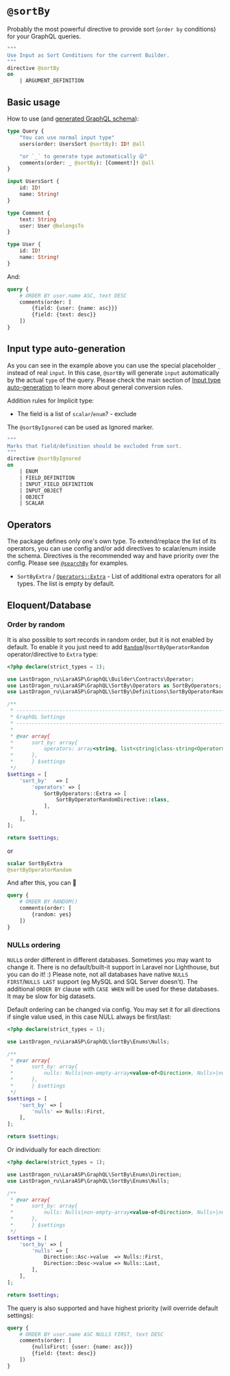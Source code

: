 # `@sortBy`

Probably the most powerful directive to provide sort (`order by` conditions) for your GraphQL queries.

[include:exec]: <../../../../dev/artisan dev:directive @sortBy>
[//]: # (start: 43598e15e6936de056c8a256e3edb09c54520b27272d7b94115993712e8bec0b)
[//]: # (warning: Generated automatically. Do not edit.)

```graphql
"""
Use Input as Sort Conditions for the current Builder.
"""
directive @sortBy
on
    | ARGUMENT_DEFINITION
```

[//]: # (end: 43598e15e6936de056c8a256e3edb09c54520b27272d7b94115993712e8bec0b)

## Basic usage

How to use (and [generated GraphQL schema](../../src/SortBy/Directives/DirectiveTest/Example.expected.graphql)):

[include:example]: ../../src/SortBy/Directives/DirectiveTest/Example.schema.graphql
[//]: # (start: f4e6a88c853cd9b15aa5c3388c1b61148589eddbc18b410b0e846695c5765e4f)
[//]: # (warning: Generated automatically. Do not edit.)

```graphql
type Query {
    "You can use normal input type"
    users(order: UsersSort @sortBy): ID! @all

    "or `_` to generate type automatically 😛"
    comments(order: _ @sortBy): [Comment!]! @all
}

input UsersSort {
    id: ID!
    name: String!
}

type Comment {
    text: String
    user: User @belongsTo
}

type User {
    id: ID!
    name: String!
}
```

[//]: # (end: f4e6a88c853cd9b15aa5c3388c1b61148589eddbc18b410b0e846695c5765e4f)

And:

```graphql
query {
    # ORDER BY user.name ASC, text DESC
    comments(order: [
        {field: {user: {name: asc}}}
        {field: {text: desc}}
    ])
}
```

## Input type auto-generation

As you can see in the example above you can use the special placeholder `_` instead of real `input`. In this case, `@sortBy` will generate `input` automatically by the actual `type` of the query. Please check the main section of [Input type auto-generation](../../README.md#input-type-auto-generation) to learn more about general conversion rules.

Addition rules for Implicit type:

* The field is a list of `scalar`/`enum`? - exclude

The `@sortByIgnored` can be used as Ignored marker.

[include:exec]: <../../../../dev/artisan dev:directive @sortByIgnored>
[//]: # (start: 08dddca7c96cf62e6e6e632190eb16fa49d5c1652e35e29b74417dc9d52c29ff)
[//]: # (warning: Generated automatically. Do not edit.)

```graphql
"""
Marks that field/definition should be excluded from sort.
"""
directive @sortByIgnored
on
    | ENUM
    | FIELD_DEFINITION
    | INPUT_FIELD_DEFINITION
    | INPUT_OBJECT
    | OBJECT
    | SCALAR
```

[//]: # (end: 08dddca7c96cf62e6e6e632190eb16fa49d5c1652e35e29b74417dc9d52c29ff)

## Operators

The package defines only one's own type. To extend/replace the list of its operators, you can use config and/or add directives to scalar/enum inside the schema. Directives is the recommended way and have priority over the config. Please see [`@searchBy`](@searchBy.md#type-operators) for examples.

* `SortByExtra` / [`Operators::Extra`](../../src/SortBy/Operators.php) - List of additional extra operators for all types. The list is empty by default.

## Eloquent/Database

### Order by random

It is also possible to sort records in random order, but it is not enabled by default. To enable it you just need to add [`Random`](../../src/SortBy/Operators/Extra/Random.php)/`@sortByOperatorRandom` operator/directive to `Extra` type:

```php
<?php declare(strict_types = 1);

use LastDragon_ru\LaraASP\GraphQL\Builder\Contracts\Operator;
use LastDragon_ru\LaraASP\GraphQL\SortBy\Operators as SortByOperators;
use LastDragon_ru\LaraASP\GraphQL\SortBy\Definitions\SortByOperatorRandomDirective;

/**
 * -----------------------------------------------------------------------------
 * GraphQL Settings
 * -----------------------------------------------------------------------------
 *
 * @var array{
 *      sort_by: array{
 *          operators: array<string, list<string|class-string<Operator>>>
 *      },
 *      } $settings
 */
$settings = [
    'sort_by'   => [
        'operators' => [
            SortByOperators::Extra => [
                SortByOperatorRandomDirective::class,
            ],
        ],
    ],
];

return $settings;
```

or

```graphql
scalar SortByExtra
@sortByOperatorRandom
```

And after this, you can 🎉

```graphql
query {
    # ORDER BY RANDOM()
    comments(order: [
        {random: yes}
    ])
}
```

### NULLs ordering

`NULL`s order different in different databases. Sometimes you may want to change it. There is no default/built-it support in Laravel nor Lighthouse, but you can do it! :) Please note, not all databases have native `NULLS FIRST`/`NULLS LAST` support (eg MySQL and SQL Server doesn't). The additional `ORDER BY` clause with `CASE WHEN` will be used for these databases. It may be slow for big datasets.

Default ordering can be changed via config. You may set it for all directions if single value used, in this case NULL always be first/last:

```php
<?php declare(strict_types = 1);

use LastDragon_ru\LaraASP\GraphQL\SortBy\Enums\Nulls;

/**
 * @var array{
 *      sort_by: array{
 *          nulls: Nulls|non-empty-array<value-of<Direction>, Nulls>|null,
 *      },
 *      } $settings
 */
$settings = [
    'sort_by' => [
        'nulls' => Nulls::First,
    ],
];

return $settings;
```

Or individually for each direction:

```php
<?php declare(strict_types = 1);

use LastDragon_ru\LaraASP\GraphQL\SortBy\Enums\Direction;
use LastDragon_ru\LaraASP\GraphQL\SortBy\Enums\Nulls;

/**
 * @var array{
 *      sort_by: array{
 *          nulls: Nulls|non-empty-array<value-of<Direction>, Nulls>|null,
 *      },
 *      } $settings
 */
$settings = [
    'sort_by' => [
        'nulls' => [
            Direction::Asc->value  => Nulls::First,
            Direction::Desc->value => Nulls::Last,
        ],
    ],
];

return $settings;
```

The query is also supported and have highest priority (will override default settings):

```graphql
query {
    # ORDER BY user.name ASC NULLS FIRST, text DESC
    comments(order: [
        {nullsFirst: {user: {name: asc}}}
        {field: {text: desc}}
    ])
}
```
